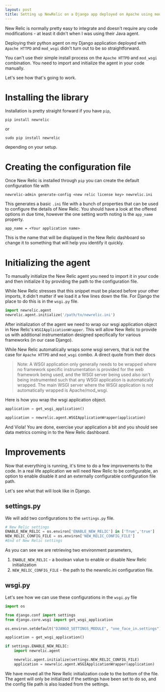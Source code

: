 ```yaml
---
layout: post
title: Setting up NewRelic on a Django app deployed on Apache using mod_wsgi
---
```


New Relic is normally pretty easy to integrate and doesn't require any code modifications - at least it didn't when I
was using their Java agent.

Deploying their python agent on my Django application deployed with `Apache HTTPD` and `mod_wsgi` didn't turn out to be
so straightforward.

You can't use their simple install process on the `Apache HTTPD` and `mod_wsgi` combination. You need to import and
initialize the agent in your code manually.

Let's see how that's going to work.

# Installing the library

Installation is pretty straight forward if you have `pip`,

```shell
pip install newrelic
```

or

```shell
sudo pip install newrelic
```

depending on your setup.

# Creating the configuration file

Once New Relic is installed through `pip` you can create the default configuration file with

```shell
newrelic-admin generate-config <new relic license key> newrelic.ini
```

This generates a basic `.ini` file with a bunch of properties that can be used to configure the details of New Relic.
You should have a look at the offered options in due time, however the one setting worth noting is the `app_name`
property.

```
app_name = <Your application name>
```

This is the name that will be displayed in the New Relic dashboard so change it to something that will help you identify
it quickly.

# Initializing the agent

To manually initialize the New Relic agent you need to import it in your code and then initialize it by providing the
path to the configuration file.

While New Relic stresses that this snippet must be placed before your other imports, it didn't matter if we load it a
 few lines down the file. For Django the place to do this is in the `wsgi.py` file.

```python
import newrelic.agent
newrelic.agent.initialize('/path/to/newrelic.ini')
```

After initialization of the agent we need to wrap our wsgi application object in New Relic's `WSGIApplicationWrapper`.
This will allow New Relic to provide us with additional instrumentation designed specifically for various frameworks (in
our case Django).

While New Relic automatically wraps some wsgi servers, that is not the case for `Apache HTTPD` and `mod_wsgi` combo.
A direct quote from their docs

> Note: A WSGI application only generally needs to be wrapped where no framework specific instrumentation is provided
> for the web framework being used, and the WSGI server being used also isn't being instrumented such that any
> WSGI application is automatically wrapped. The main WSGI server where the WSGI application is not automatically
> wrapped is Apache/mod_wsgi.

Here is how you wrap the wsgi application object.

```python
application = get_wsgi_application()

application = newrelic.agent.WSGIApplicationWrapper(application)
```

And Viola! You are done, exercise your application a bit and you should see data metrics coming in to the New Relic
dashboard.

# Improvements

Now that everything is running, it's time to do a few improvements to the code. In a real life application we will need
New Relic to be configurable, an option to enable disable it and an externally configurable configuration file path.

Let's see what that will look like in Django.

## settings.py

We will add two configurations to the `settings.py` file.

```python
# New Relic settings
ENABLE_NEW_RELIC = os.environ['ENABLE_NEW_RELIC'] in ['True','true']
NEW_RELIC_CONFIG_FILE = os.environ['NEW_RELIC_CONFIG_FILE']
#End of New Relic settings
```

As you can see we are retrieving two environment parameters,
1. `ENABLE_NEW_RELIC` - a boolean value to enable or disable New Relic initialization
2. `NEW_RELIC_CONFIG_FILE` - the path to the newrelic.ini configuration file.

## wsgi.py

Let's see how we can use these configurations in the `wsgi.py` file

```python
import os

from django.conf import settings
from django.core.wsgi import get_wsgi_application

os.environ.setdefault("DJANGO_SETTINGS_MODULE", "one_face_in.settings")

application = get_wsgi_application()

if settings.ENABLE_NEW_RELIC:
    import newrelic.agent

    newrelic.agent.initialize(settings.NEW_RELIC_CONFIG_FILE)
    application = newrelic.agent.WSGIApplicationWrapper(application)
```

We have moved all the New Relic initialization code to the bottom of the file. The agent will only be initialized if
the settings have been set to do so, and the config file path is also loaded from the settings.

